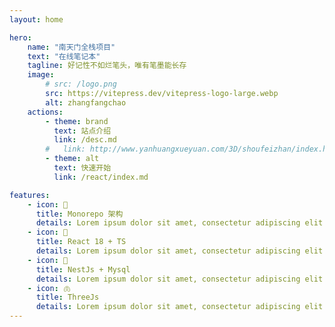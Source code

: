 ```yaml
---
layout: home

hero:
    name: "南天门全栈项目"
    text: "在线笔记本"
    tagline: 好记性不如烂笔头，唯有笔墨能长存
    image:
        # src: /logo.png
        src: https://vitepress.dev/vitepress-logo-large.webp
        alt: zhangfangchao
    actions:
        - theme: brand
          text: 站点介绍
          link: /desc.md
        #   link: http://www.yanhuangxueyuan.com/3D/shoufeizhan/index.html
        - theme: alt
          text: 快速开始
          link: /react/index.md

features:
    - icon: 📝
      title: Monorepo 架构
      details: Lorem ipsum dolor sit amet, consectetur adipiscing elit
    - icon: 🤹
      title: React 18 + TS 
      details: Lorem ipsum dolor sit amet, consectetur adipiscing elit
    - icon: 🙈
      title: NestJs + Mysql
      details: Lorem ipsum dolor sit amet, consectetur adipiscing elit
    - icon: 🫁
      title: ThreeJs
      details: Lorem ipsum dolor sit amet, consectetur adipiscing elit
---
```

